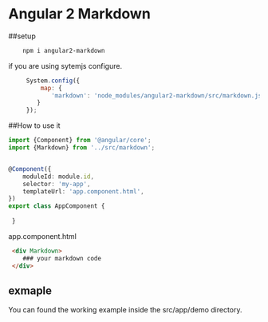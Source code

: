 # Angular 2 Markdown

##setup

```bash
    npm i angular2-markdown    
```

if you are using sytemjs configure.

```javascript
     System.config({
         map: {
            'markdown': 'node_modules/angular2-markdown/src/markdown.js' 
        }
     });
```

##How to use it
```typescript
import {Component} from '@angular/core';
import {Markdown} from '../src/markdown';


@Component({
    moduleId: module.id,
    selector: 'my-app',
    templateUrl: 'app.component.html',
})
export class AppComponent {
    
 }

```
app.component.html
```html
 <div Markdown>
    ### your markdown code
 </div>

```

## exmaple

You can found the working example inside the src/app/demo directory.



